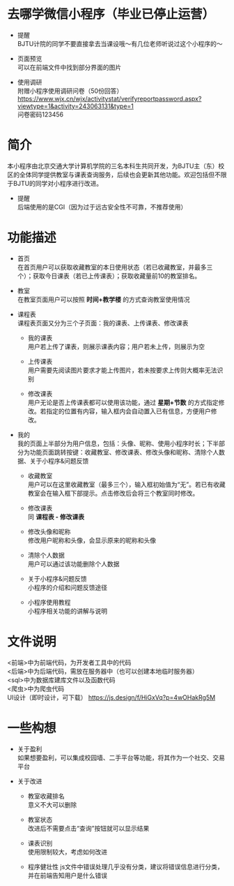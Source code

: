 # 去哪学微信小程序（毕业已停止运营）
- 提醒  
BJTU计院的同学不要直接拿去当课设哦～有几位老师听说过这个小程序的～

- 页面预览  
可以在前端文件中找到部分界面的图片

- 使用调研  
附赠小程序使用调研问卷（50份回答）https://www.wjx.cn/wjx/activitystat/verifyreportpassword.aspx?viewtype=1&activity=243063131&type=1  
问卷密码123456


# 简介
本小程序由北京交通大学计算机学院的三名本科生共同开发，为BJTU主（东）校区的全体同学提供教室与课表查询服务，后续也会更新其他功能。欢迎包括但不限于BJTU的同学对小程序进行改进。  
- 提醒  
后端使用的是CGI（因为过于远古安全性不可靠，不推荐使用）

# 功能描述

- 首页  
在首页用户可以获取收藏教室的本日使用状态（若已收藏教室，并最多三个）；获取今日课表（若已上传课表）；获取收藏量前10的教室排名。

- 教室  
在教室页面用户可以按照 **时间+教学楼** 的方式查询教室使用情况

- 课程表  
课程表页面又分为三个子页面：我的课表、上传课表、修改课表
  - 我的课表  
  用户若上传了课表，则展示课表内容；用户若未上传，则展示为空

  - 上传课表  
  用户需要先阅读图片要求才能上传图片，若未按要求上传则大概率无法识别

  - 修改课表  
  用户无论是否上传课表都可以使用该功能，通过 **星期+节数** 的方式指定修改。若指定的位置有内容，输入框内会自动置入已有信息，方便用户修改。

- 我的  
我的页面上半部分为用户信息，包括：头像、昵称、使用小程序时长；下半部分为功能页面跳转按键：收藏教室、修改课表、修改头像和昵称、清除个人数据、关于小程序&问题反馈
  - 收藏教室  
  用户可以在这里收藏教室（最多三个），输入框初始值为“无”。若已有收藏教室会在输入框下部提示。点击修改后会将三个教室同时修改。

  - 修改课表  
  同 **课程表 - 修改课表**

  - 修改头像和昵称  
  修改用户昵称和头像，会显示原来的昵称和头像

  - 清除个人数据  
  用户可以通过该功能删除个人数据

  - 关于小程序&问题反馈  
  小程序的介绍和问题反馈途径

  - 小程序使用教程  
  小程序相关功能的讲解与说明

# 文件说明
\<前端\>中为前端代码，为开发者工具中的代码  
\<后端\>中为后端代码，需放在服务器中（也可以创建本地临时服务器）  
\<sql\>中为数据库建库文件以及函数代码  
\<爬虫\>中为爬虫代码  
UI设计（即时设计，可下载）
https://js.design/f/HiGxVq?p=4wOHakRg5M

# 一些构想

- 关于盈利  
如果想要盈利，可以集成校园墙、二手平台等功能，将其作为一个社交、交易平台

- 关于改进  
  - 教室收藏排名  
    意义不大可以删除

  - 教室状态  
    改进后不需要点击“查询”按钮就可以显示结果

  - 课表识别  
    使用限制较大，考虑如何改进

  - 程序健壮性
    js文件中错误处理几乎没有分类，建议将错误信息进行分类，并在前端告知用户是什么错误
